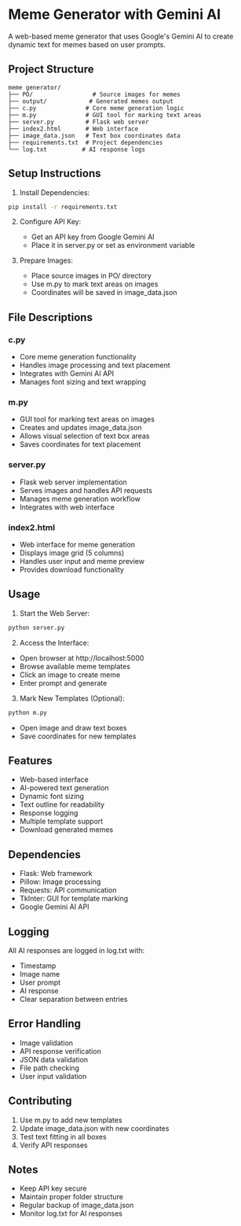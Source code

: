 # Meme Generator with Gemini AI

A web-based meme generator that uses Google's Gemini AI to create dynamic text for memes based on user prompts.

## Project Structure

```
meme generator/
├── PO/                 # Source images for memes
├── output/            # Generated memes output
├── c.py              # Core meme generation logic
├── m.py              # GUI tool for marking text areas
├── server.py         # Flask web server
├── index2.html       # Web interface
├── image_data.json   # Text box coordinates data
├── requirements.txt  # Project dependencies
└── log.txt          # AI response logs
```

## Setup Instructions

1. Install Dependencies:
```bash
pip install -r requirements.txt
```

2. Configure API Key:
   - Get an API key from Google Gemini AI
   - Place it in server.py or set as environment variable

3. Prepare Images:
   - Place source images in PO/ directory
   - Use m.py to mark text areas on images
   - Coordinates will be saved in image_data.json

## File Descriptions

### c.py
- Core meme generation functionality
- Handles image processing and text placement
- Integrates with Gemini AI API
- Manages font sizing and text wrapping

### m.py
- GUI tool for marking text areas on images
- Creates and updates image_data.json
- Allows visual selection of text box areas
- Saves coordinates for text placement

### server.py
- Flask web server implementation
- Serves images and handles API requests
- Manages meme generation workflow
- Integrates with web interface

### index2.html
- Web interface for meme generation
- Displays image grid (5 columns)
- Handles user input and meme preview
- Provides download functionality

## Usage

1. Start the Web Server:
```bash
python server.py
```

2. Access the Interface:
- Open browser at http://localhost:5000
- Browse available meme templates
- Click an image to create meme
- Enter prompt and generate

3. Mark New Templates (Optional):
```bash
python m.py
```
- Open image and draw text boxes
- Save coordinates for new templates

## Features

- Web-based interface
- AI-powered text generation
- Dynamic font sizing
- Text outline for readability
- Response logging
- Multiple template support
- Download generated memes

## Dependencies

- Flask: Web framework
- Pillow: Image processing
- Requests: API communication
- TkInter: GUI for template marking
- Google Gemini AI API

## Logging

All AI responses are logged in log.txt with:
- Timestamp
- Image name
- User prompt
- AI response
- Clear separation between entries

## Error Handling

- Image validation
- API response verification
- JSON data validation
- File path checking
- User input validation

## Contributing

1. Use m.py to add new templates
2. Update image_data.json with new coordinates
3. Test text fitting in all boxes
4. Verify API responses

## Notes

- Keep API key secure
- Maintain proper folder structure
- Regular backup of image_data.json
- Monitor log.txt for AI responses
